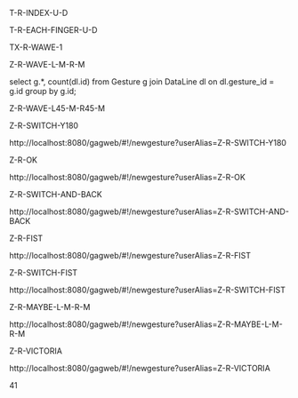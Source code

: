 
T-R-INDEX-U-D


T-R-EACH-FINGER-U-D

TX-R-WAWE-1

Z-R-WAVE-L-M-R-M


select g.*, count(dl.id) from Gesture g join DataLine dl on dl.gesture_id = g.id group by g.id;

Z-R-WAVE-L45-M-R45-M

Z-R-SWITCH-Y180

http://localhost:8080/gagweb/#!/newgesture?userAlias=Z-R-SWITCH-Y180


Z-R-OK

http://localhost:8080/gagweb/#!/newgesture?userAlias=Z-R-OK


Z-R-SWITCH-AND-BACK

http://localhost:8080/gagweb/#!/newgesture?userAlias=Z-R-SWITCH-AND-BACK


Z-R-FIST

http://localhost:8080/gagweb/#!/newgesture?userAlias=Z-R-FIST


Z-R-SWITCH-FIST


http://localhost:8080/gagweb/#!/newgesture?userAlias=Z-R-SWITCH-FIST



Z-R-MAYBE-L-M-R-M

http://localhost:8080/gagweb/#!/newgesture?userAlias=Z-R-MAYBE-L-M-R-M


Z-R-VICTORIA

http://localhost:8080/gagweb/#!/newgesture?userAlias=Z-R-VICTORIA

41
